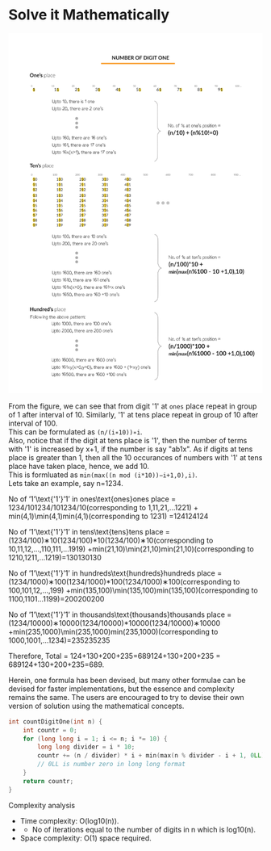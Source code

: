 # Solve it Mathematically

![alt text](image.png)

From the figure, we can see that from digit '1' at `ones` place repeat in group of 1 after interval of 10. Similarly, '1' at tens place repeat in group of 10 after interval of 100. <br>
This can be formulated as `(n/(i∗10))∗i`.
<br>
Also, notice that if the digit at tens place is '1', then the number of terms with '1' is increased by x+1, if the number is say "ab1x". As if digits at tens place is greater than 1, then all the 10 occurances of numbers with '1' at tens place have taken place, hence, we add 10.<br>
This is formluated as `min⁡(max⁡((n mod (i*10))−i+1,0),i)`.
<br>
Lets take an example, say n=1234.
<br>

No of ’1’\text{'1'}’1’ in ones\text{ones}ones place = 1234/101234/101234/10(corresponding to 1,11,21,...1221) + min⁡(4,1)\min(4,1)min(4,1)(corresponding to 1231) =124124124

No of ’1’\text{'1'}’1’ in tens\text{tens}tens place = (1234/100)∗10(1234/100)*10(1234/100)∗10(corresponding to 10,11,12,...,110,111,...1919) +min⁡(21,10)\min(21,10)min(21,10)(corresponding to 1210,1211,...1219)=130130130

No of ’1’\text{'1'}’1’ in hundreds\text{hundreds}hundreds place = (1234/1000)∗100(1234/1000)*100(1234/1000)∗100(corresponding to 100,101,12,...,199) +min⁡(135,100)\min(135,100)min(135,100)(corresponding to 1100,1101...1199)=200200200

No of ’1’\text{'1'}’1’ in thousands\text{thousands}thousands place = (1234/10000)∗10000(1234/10000)*10000(1234/10000)∗10000 +min⁡(235,1000)\min(235,1000)min(235,1000)(corresponding to 1000,1001,...1234)=235235235

Therefore, Total = 124+130+200+235=689124+130+200+235 = 689124+130+200+235=689.

Herein, one formula has been devised, but many other formulae can be devised for faster implementations, but the essence and complexity remains the same. The users are encouraged to try to devise their own version of solution using the mathematical concepts.

```cpp
int countDigitOne(int n) {
    int countr = 0;
    for (long long i = 1; i <= n; i *= 10) {
        long long divider = i * 10;
        countr += (n / divider) * i + min(max(n % divider - i + 1, 0LL), i);
        // 0LL is number zero in long long format
    }
    return countr;
}
```

Complexity analysis

- Time complexity: O(log10(n)).
- - No of iterations equal to the number of digits in n which is log10(n).
- Space complexity: O(1) space required.